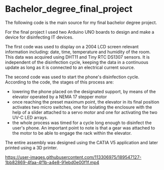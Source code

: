 # Bachelor_degree_final_project
The following code is the main source for my final bachelor degree project.

For the final project I used two Arduino UNO boards to design and make a device for disinfecting IT devices. 

The first code was used to display on a 2004 LCD screen relevant information including: date, time, temperature and humidity of the room. This data was acquired using DHT11 and Tiny RTC DS1307 sensors. It is independent of the disinfection cycle, keeping the data in a continuous update as long as it is connected to an electrical current source.

The second code was used to start the phone's disinfection cycle. According to the code, the stages of this process are:
- lowering the phone placed on the designated support, by means of the elevator operated by a NEMA 17 stepper motor
- once reaching the preset maximum point, the elevator in its final position activates two micro switches, one for isolating the enclosure with the help of a slider attached to a servo motor and one for activating the two UV-C LED arrays.
- the whole process was timed for a cycle long enough to disinfect the user's phone.
An important point to note is that a gear was attached to the motor to be able to engage the rack within the elevator. 

The entire assembly was designed using the CATIA V5 application and later printed using a 3D printer.

https://user-images.githubusercontent.com/113306975/189547127-1bb82869-4faa-4f1b-a4e8-91ebd0e00f1f.mp4

